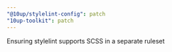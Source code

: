 ```yaml
---
"@10up/stylelint-config": patch
"10up-toolkit": patch
---
```


Ensuring stylelint supports SCSS in a separate ruleset
